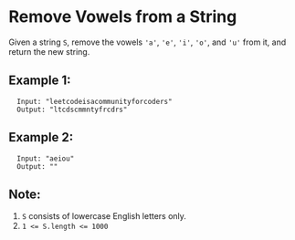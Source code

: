 Remove Vowels from a String
===========================

Given a string `S`, remove the vowels `'a'`, `'e'`, `'i'`, `'o'`, and `'u'` from it, and return the new string.

## Example 1:
```
  Input: "leetcodeisacommunityforcoders"
  Output: "ltcdscmmntyfrcdrs"
```

## Example 2:
```
  Input: "aeiou"
  Output: ""
```

## Note:
1. `S` consists of lowercase English letters only.
2. `1 <= S.length <= 1000`

